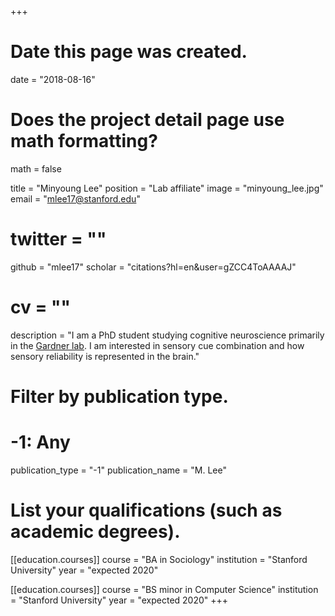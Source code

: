 +++
# Date this page was created.
date = "2018-08-16"

# Does the project detail page use math formatting?
math = false

title = "Minyoung Lee"
position = "Lab affiliate"
image = "minyoung_lee.jpg"
email = "mlee17@stanford.edu"
# twitter = ""
github = "mlee17"
scholar = "citations?hl=en&user=gZCC4ToAAAAJ"
# cv = ""
description = "I am a PhD student studying cognitive neuroscience primarily in the [Gardner lab](http://gru.stanford.edu/doku.php/shared/home). I am interested in sensory cue combination and how sensory reliability is represented in the brain."

# Filter by publication type.
# -1: Any
publication_type = "-1"
publication_name = "M. Lee"

# List your qualifications (such as academic degrees).
[[education.courses]]
  course = "BA in Sociology"
  institution = "Stanford University"
  year = "expected 2020"

[[education.courses]]
  course = "BS minor in Computer Science"
  institution = "Stanford University"
  year = "expected 2020"
+++